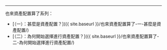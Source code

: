 ---
也來資產配置算了系列：
* [（一）：甚麼是資產配置？]({{ site.baseurl }}/也來資產配置算了-一-甚麼是資產配置/)
* [（二）：為何開始選擇進行資產配置？]({{ site.baseurl }}/也來資產配置算了-二-為何開始選擇進行資產配置/)